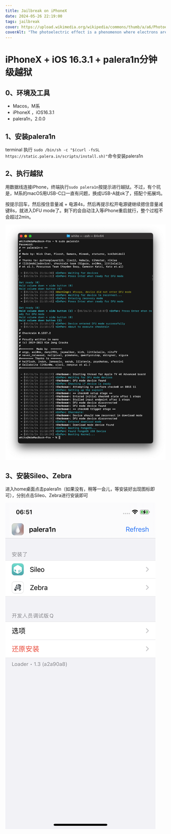 ```yaml
---
title: Jailbreak on iPhoneX 
date: 2024-05-26 22:19:00
tags: jailbreak
cover: https://upload.wikimedia.org/wikipedia/commons/thumb/a/a6/Photoelectric_effect_in_a_solid_-_diagram.svg/400px-Photoelectric_effect_in_a_solid_-_diagram.svg.png
coverAlt: "The photoelectric effect is a phenomenon where electrons are emitted from a material when it absorbs light. The effect depends on the light's frequency, not intensity, and cannot be fully explained by classical physics. This led to the development of quantum mechanics and Einstein's Nobel Prize in 1921."
---
```


# iPhoneX + iOS 16.3.1 + palera1n分钟级越狱

## 0、环境及工具

+ Macos，M系
+ iPhoneX ，iOS16.3.1
+ palera1n，2.0.0

## 1、安装palera1n

terminal 执行 `sudo /bin/sh -c "$(curl -fsSL https://static.palera.in/scripts/install.sh)"`命令安装palera1n

## 2、执行越狱

用数据线连接iPhone，终端执行`sudo palera1n`按提示进行越狱。不过，有个坑是，M系的macOS用USB-C口一直有问题，换成USB-A就ok了，搭配个拓展坞。

按提示回车，然后按住音量减 + 电源4s，然后再提示松开电源键继续摁住音量减键8s，就进入DFU mode了。剩下的会自动注入等iPhone重启就行，整个过程不会超过2min。

![jailbreak-palera1n.png](jailbreak-palera1n.png)

## 3、安装Sileo、Zebra

进入home桌面点击palera1n（如果没有，稍等一会儿，等安装好出现图标即可），分别点击Sileo、Zebra进行安装即可

![palera1n-screenshot.png](palera1n-screenshot.png)
